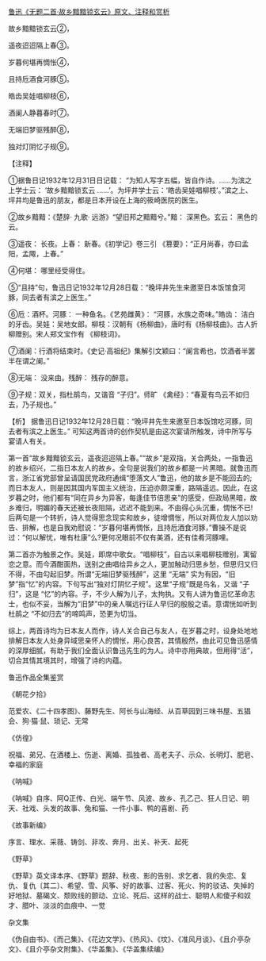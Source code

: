 [鲁迅《无题二首·故乡黯黯锁玄云》原文、注释和赏析](https://www.vrrw.net/wx/9326.html)

故乡黯黯锁玄云②，

遥夜迢迢隔上春③。

岁暮何堪再惆怅④，

且持卮酒食河豚⑤。

皓齿吴娃唱柳枝⑥，

酒阑人静暮春时⑦。

无端旧梦驱残醉⑧，

独对灯阴忆子规⑨。

【注释】

①据鲁日记1932年12月31日日记载： “为知人写字五幅，皆自作诗。……为滨之上学士云： ‘故乡黯黯锁玄云 ……’。为坪井学士云：‘皓齿吴娃唱柳枝’。”滨之上、坪井均是鲁迅的朋友，都是日本开设在上海的筱崎医院的医生。

②故乡黯黯：《楚辞· 九歌· 远游》“望旧邦之黯黯兮。”黯： 深黑色。玄云： 黑色的云。

③遥夜： 长夜。上春： 新春。《初学记》卷三引 《篡要》：“正月尚春，亦曰孟阳，孟陬，上春。”

④何堪： 哪里经受得住。

⑤“且持”句，鲁迅日记1932年12月28日载：“晚坪井先生来邀至日本饭馆食河豚，同去者有滨之上医生。”

⑥卮：酒杯。河豚： 一种鱼名。《艺苑雌黄》： “河豚，水族之奇味。”皓齿： 洁白的牙齿。吴娃：吴地女郎。柳枝：汉朝有《杨柳曲》，唐时有《杨柳枝曲》。古人折柳赠别。宋人郑文宝作有 《柳枝词》。

⑦酒阑：行酒将结束时。《史记·高祖纪》集解引文颖曰：“阑言希也，饮酒者半罢半在谓之阑。”

⑧无端： 没来由。残醉： 残存的醉意。

⑨子规：双关，指杜鹃鸟，又谐音 “子归”。师旷 《禽经》：“春夏有鸟云不如归去，乃子规也。”



【析】 据鲁迅日记1932年12月28日载：“晚坪井先生来邀至日本饭馆吃河豚，同去者有滨之上医生。” 可知这两首诗的创作契机是由这次宴请所触发，诗中所写与宴请人有关。

第一首“故乡黯黯锁玄云，遥夜迢迢隔上春。”“故乡”是双指，关合两处，一指鲁迅的故乡绍兴，二指日本友人的故乡。全句是说我们的故乡都是一片黑暗。就鲁迅而言，浙江省党部曾呈请国民党政府通缉“堕落文人”鲁迅，他的故乡是不能回去的;而日本友人，则是因其国内军国主义统治，压迫亦颇深重，路隔遥远。因此，在这岁暮之时，他们都有“同在异乡为异客，每逢佳节倍思亲”的感受，但政局黑暗，故乡难归，明媚的春天还被长夜阻隔，迟迟不能到来。不由得心头沉重，惆怅不已!后两句是一个转折，诗人觉得思念现实和故乡，徒增惆怅，所以对两位友人加以劝告、排解，也是自我劝慰说：“岁暮何堪再惆怅，且持卮酒食河豚，”曹操不是说过：“何以解忧，唯有杜康”么?更何况眼前不仅有美酒，还有佳肴河豚哩。

第二首亦为触景之作。吴娃，即席中歌女。“唱柳枝”，自古以来唱柳枝赠别，寓留恋之意。而今酒酣面热，送别之曲唱给异乡之人，更加触动归思乡愁，但思归又归不得，不由勾起旧梦。所谓“无端旧梦驱残醉”，这里 “无端” 实为有因，“旧梦”指“忆”的内容。下句写出“独对灯阴忆子规”。这里“子规”既是鸟名，又谐 “子归”，这是 “忆”的内容。子，不少人解为儿子，太拘执。又有人讲为鲁迅忆革命志士，也似不妥，当解为“旧梦”中的亲人嘱远行征人早归的殷殷之语。意谓恍如听到杜鹃之 “不如归去”的啼鸣声，恐更为切当。

综上，两首诗均为日本友人而作，诗人关合自己与友人，在岁暮之时，设身处地地排解日本友人处身异域思亲怀人的惆怅，用心良苦，其情殷然，由此可见鲁迅感情的深厚细腻，有助于我们全面认识鲁迅先生的为人。诗中亦用典故，但用得“活”，切合其情其境其时，增强了诗的内蕴。

鲁迅作品全集鉴赏

《朝花夕拾》

范爱农、《二十四孝图》、藤野先生、阿长与山海经、从百草园到三味书屋、五猖会、狗·猫·鼠、琐记、无常

《仿徨》

祝福、弟兄、在酒楼上、伤逝、离婚、孤独者、高老夫子、示众、长明灯、肥皂、幸福的家庭

《呐喊》

《呐喊》自序、阿Q正传、白光、端午节、风波、故乡、孔乙己、狂人日记、明天、社戏、头发的故事、兔和猫、一件小事、鸭的喜剧、药

《故事新编》

序言、理水、采薇、铸剑、非攻、奔月、出关、补天、起死

《野草》

《野草》英文译本序、《野草》题辞、秋夜、影的告别、求乞者、我的失恋、复仇、复仇〔其二〕、希望、雪、风筝、好的故事、过客、死火、狗的驳诘、失掉的好地狱、墓碣文、颓败线的颤动、立论、死后、这样的战士、聪明人和傻子和奴才、腊叶、淡淡的血痕中、一觉

杂文集

《伪自由书》、《而己集》、《花边文学》、《热风》、《坟》、《准风月谈》、《且介亭杂文》、《且介亭杂文附集》、《华盖集》、《华盖集续编》

